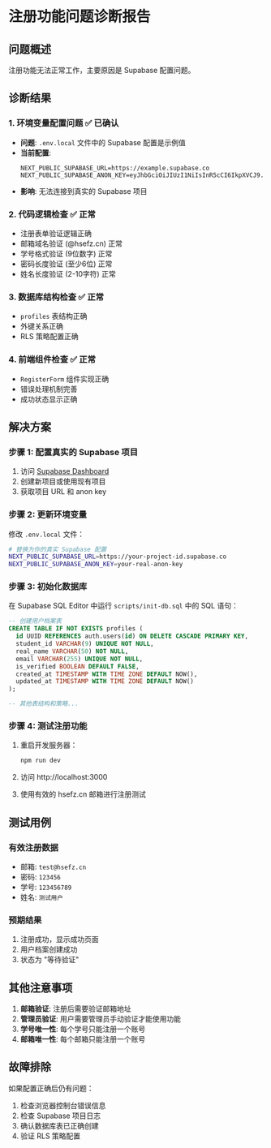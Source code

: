 # 注册功能问题诊断报告

## 问题概述
注册功能无法正常工作，主要原因是 Supabase 配置问题。

## 诊断结果

### 1. 环境变量配置问题 ✅ 已确认
- **问题**: `.env.local` 文件中的 Supabase 配置是示例值
- **当前配置**:
  ```
  NEXT_PUBLIC_SUPABASE_URL=https://example.supabase.co
  NEXT_PUBLIC_SUPABASE_ANON_KEY=eyJhbGciOiJIUzI1NiIsInR5cCI6IkpXVCJ9.example
  ```
- **影响**: 无法连接到真实的 Supabase 项目

### 2. 代码逻辑检查 ✅ 正常
- 注册表单验证逻辑正确
- 邮箱域名验证 (@hsefz.cn) 正常
- 学号格式验证 (9位数字) 正常
- 密码长度验证 (至少6位) 正常
- 姓名长度验证 (2-10字符) 正常

### 3. 数据库结构检查 ✅ 正常
- `profiles` 表结构正确
- 外键关系正确
- RLS 策略配置正确

### 4. 前端组件检查 ✅ 正常
- `RegisterForm` 组件实现正确
- 错误处理机制完善
- 成功状态显示正确

## 解决方案

### 步骤 1: 配置真实的 Supabase 项目

1. 访问 [Supabase Dashboard](https://supabase.com/dashboard)
2. 创建新项目或使用现有项目
3. 获取项目 URL 和 anon key

### 步骤 2: 更新环境变量

修改 `.env.local` 文件：
```bash
# 替换为你的真实 Supabase 配置
NEXT_PUBLIC_SUPABASE_URL=https://your-project-id.supabase.co
NEXT_PUBLIC_SUPABASE_ANON_KEY=your-real-anon-key
```

### 步骤 3: 初始化数据库

在 Supabase SQL Editor 中运行 `scripts/init-db.sql` 中的 SQL 语句：
```sql
-- 创建用户档案表
CREATE TABLE IF NOT EXISTS profiles (
  id UUID REFERENCES auth.users(id) ON DELETE CASCADE PRIMARY KEY,
  student_id VARCHAR(9) UNIQUE NOT NULL,
  real_name VARCHAR(50) NOT NULL,
  email VARCHAR(255) UNIQUE NOT NULL,
  is_verified BOOLEAN DEFAULT FALSE,
  created_at TIMESTAMP WITH TIME ZONE DEFAULT NOW(),
  updated_at TIMESTAMP WITH TIME ZONE DEFAULT NOW()
);

-- 其他表结构和策略...
```

### 步骤 4: 测试注册功能

1. 重启开发服务器：
   ```bash
   npm run dev
   ```

2. 访问 http://localhost:3000

3. 使用有效的 hsefz.cn 邮箱进行注册测试

## 测试用例

### 有效注册数据
- 邮箱: `test@hsefz.cn`
- 密码: `123456`
- 学号: `123456789`
- 姓名: `测试用户`

### 预期结果
1. 注册成功，显示成功页面
2. 用户档案创建成功
3. 状态为 "等待验证"

## 其他注意事项

1. **邮箱验证**: 注册后需要验证邮箱地址
2. **管理员验证**: 用户需要管理员手动验证才能使用功能
3. **学号唯一性**: 每个学号只能注册一个账号
4. **邮箱唯一性**: 每个邮箱只能注册一个账号

## 故障排除

如果配置正确后仍有问题：

1. 检查浏览器控制台错误信息
2. 检查 Supabase 项目日志
3. 确认数据库表已正确创建
4. 验证 RLS 策略配置 